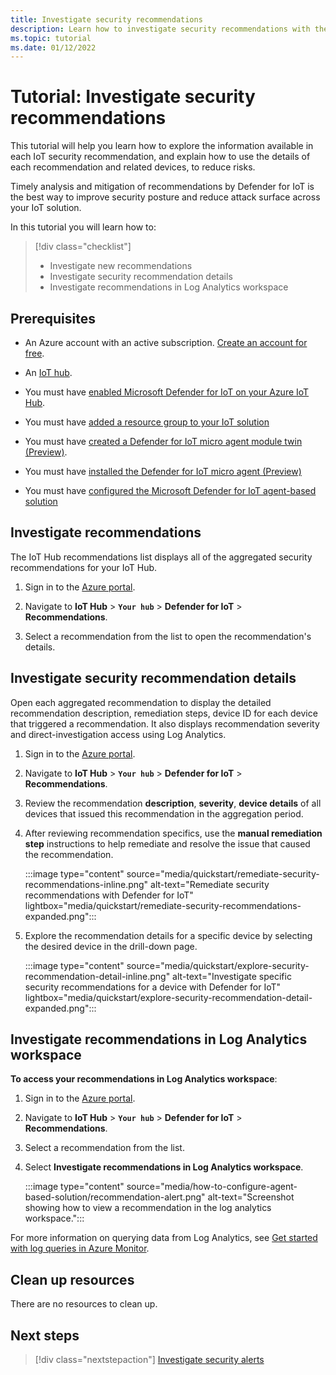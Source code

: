 ```yaml
---
title: Investigate security recommendations
description: Learn how to investigate security recommendations with the Defender for IoT.
ms.topic: tutorial
ms.date: 01/12/2022
---
```


# Tutorial: Investigate security recommendations

This tutorial will help you learn how to explore the information available in each IoT security recommendation, and explain how to use the details of each recommendation and related devices, to reduce risks.

Timely analysis and mitigation of recommendations by Defender for IoT is the best way to improve security posture and reduce attack surface across your IoT solution.

In this tutorial you will learn how to:

> [!div class="checklist"]
> - Investigate new recommendations
> - Investigate security recommendation details
> - Investigate recommendations in Log Analytics workspace

## Prerequisites

- An Azure account with an active subscription. [Create an account for free](https://azure.microsoft.com/free/?WT.mc_id=A261C142F).

- An [IoT hub](../../iot-hub/iot-hub-create-through-portal.md).

- You must have [enabled Microsoft Defender for IoT on your Azure IoT Hub](quickstart-onboard-iot-hub.md).

- You must have [added a resource group to your IoT solution](quickstart-configure-your-solution.md)

- You must have [created a Defender for IoT micro agent module twin (Preview)](quickstart-create-micro-agent-module-twin.md).

- You must have [installed the Defender for IoT micro agent (Preview)](quickstart-standalone-agent-binary-installation.md)

- You must have [configured the Microsoft Defender for IoT agent-based solution](how-to-configure-agent-based-solution.md)

## Investigate recommendations

The IoT Hub recommendations list displays all of the aggregated security recommendations for your IoT Hub.

1. Sign in to the [Azure portal](https://ms.portal.azure.com/).

1. Navigate to **IoT Hub** > **`Your hub`** > **Defender for IoT** > **Recommendations**.

1. Select a recommendation from the list to open the recommendation's details.

## Investigate security recommendation details

Open each aggregated recommendation to display the detailed recommendation description, remediation steps, device ID for each device that triggered a recommendation. It also displays recommendation severity and direct-investigation access using Log Analytics.

1. Sign in to the [Azure portal](https://ms.portal.azure.com/).

1. Navigate to **IoT Hub** > **`Your hub`** > **Defender for IoT** > **Recommendations**.

1. Review the recommendation **description**, **severity**, **device details** of all devices that issued this recommendation in the aggregation period.

1. After reviewing recommendation specifics, use the **manual remediation step** instructions to help remediate and resolve the issue that caused the recommendation.

    :::image type="content" source="media/quickstart/remediate-security-recommendations-inline.png" alt-text="Remediate security recommendations with Defender for IoT" lightbox="media/quickstart/remediate-security-recommendations-expanded.png":::

1. Explore the recommendation details for a specific device by selecting the desired device in the drill-down page.

    :::image type="content" source="media/quickstart/explore-security-recommendation-detail-inline.png" alt-text="Investigate specific security recommendations for a device with Defender for IoT" lightbox="media/quickstart/explore-security-recommendation-detail-expanded.png":::

## Investigate recommendations in Log Analytics workspace

**To access your recommendations in Log Analytics workspace**:

1. Sign in to the [Azure portal](https://ms.portal.azure.com/).

1. Navigate to **IoT Hub** > **`Your hub`** > **Defender for IoT** > **Recommendations**.

1. Select a recommendation from the list.

1. Select **Investigate recommendations in Log Analytics workspace**.

    :::image type="content" source="media/how-to-configure-agent-based-solution/recommendation-alert.png" alt-text="Screenshot showing how to view a recommendation in the log analytics workspace.":::

For more information on querying data from Log Analytics, see [Get started with log queries in Azure Monitor](../../azure-monitor/logs/get-started-queries.md).

## Clean up resources

There are no resources to clean up.

## Next steps

> [!div class="nextstepaction"]
> [Investigate security alerts](tutorial-investigate-security-alerts.md)
